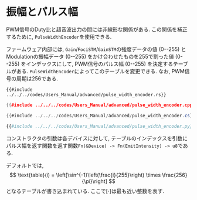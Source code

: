 # 振幅とパルス幅

PWM信号のDuty比と超音波出力の間には非線形な関係がある. 
この関係を補正するために, `PulseWidthEncoder`を使用できる.

ファームウェア内部には, `Gain`/`FociSTM`/`GainSTM`の強度データの値 ($0$--$255$) とModulationの振幅データ ($0$--$255$) をかけ合わせたものを$255$で割った値 ($0$--$255$) をインデックスにして, PWM信号のパルス幅 ($0$--$255$) を決定するテーブルがある.
`PulseWidthEncoder`によってこのテーブルを変更できる.
なお, PWM信号の周期は256である.

```rust,edition2021
{{#include ../../../codes/Users_Manual/advanced/pulse_width_encoder.rs}}
```

```cpp
{{#include ../../../codes/Users_Manual/advanced/pulse_width_encoder.cpp}}
```

```cs
{{#include ../../../codes/Users_Manual/advanced/pulse_width_encoder.cs}}
```

```python
{{#include ../../../codes/Users_Manual/advanced/pulse_width_encoder.py}}
```

コンストラクタの引数は各デバイスに対して, テーブルのインデックスを引数にパルス幅を返す関数を返す関数`Fn(&Device) -> Fn(EmitIntensity) -> u8`である.

デフォルトでは,
$$
    \text{table}(i) = \left[\sin^{-1}\left(\frac{i}{255}\right) \times \frac{256}{\pi}\right]
$$
となるテーブルが書き込まれている.
ここで$[\cdot]$は最も近い整数を表す.
